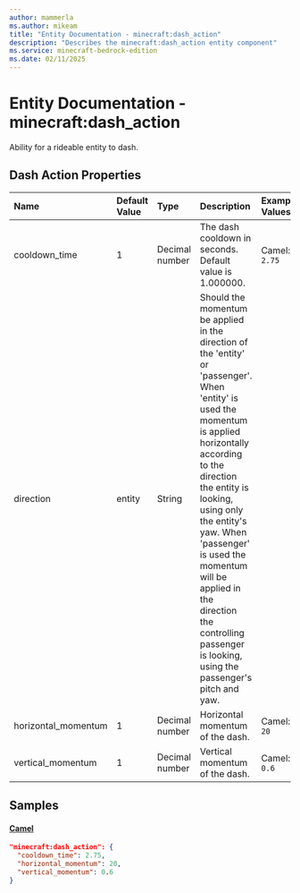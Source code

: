 ```yaml
---
author: mammerla
ms.author: mikeam
title: "Entity Documentation - minecraft:dash_action"
description: "Describes the minecraft:dash_action entity component"
ms.service: minecraft-bedrock-edition
ms.date: 02/11/2025 
---
```


# Entity Documentation - minecraft:dash_action

Ability for a rideable entity to dash.


## Dash Action Properties

|Name       |Default Value |Type |Description |Example Values |
|:----------|:-------------|:----|:-----------|:------------- |
| cooldown_time | 1 | Decimal number | The dash cooldown in seconds. Default value is 1.000000. | Camel: `2.75` | 
| direction | entity | String | Should the momentum be applied in the direction of the 'entity' or 'passenger'. When 'entity' is used the momentum is applied horizontally according to the direction the entity is looking, using only the entity's yaw. When 'passenger' is used the momentum will be applied in the direction the controlling passenger is looking, using the passenger's pitch and yaw. |  | 
| horizontal_momentum | 1 | Decimal number | Horizontal momentum of the dash. | Camel: `20` | 
| vertical_momentum | 1 | Decimal number | Vertical momentum of the dash. | Camel: `0.6` | 

## Samples

#### [Camel](https://github.com/Mojang/bedrock-samples/tree/preview/behavior_pack/entities/camel.json)


```json
"minecraft:dash_action": {
  "cooldown_time": 2.75,
  "horizontal_momentum": 20,
  "vertical_momentum": 0.6
}
```
